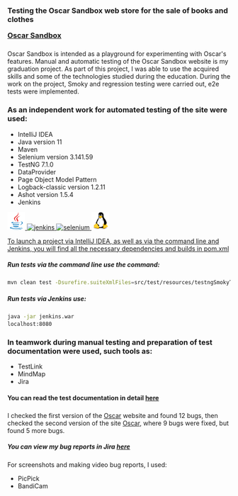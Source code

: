 
<h3>Testing the Oscar Sandbox web store for the sale of books and clothes

[Oscar Sandbox](https://latest.oscarcommerce.com/en-gb/catalogue/)

###
Oscar Sandbox is intended as a playground for experimenting with Oscar's features. Manual and automatic testing of the Oscar Sandbox website is my graduation project. As part of this project, I was able to use the acquired skills and some of the technologies studied during the education. During the work on the project, Smoky and regression testing were carried out, e2e tests were implemented.
###
### As an independent work for automated testing of the site were used:
- IntelliJ IDEA
- Java version 11
- Maven
- Selenium version 3.141.59
- TestNG 7.1.0
- DataProvider
- Page Object Model Pattern
- Logback-classic version 1.2.11
- Ashot version 1.5.4
- Jenkins

<p align="left"> <a href="https://www.java.com" target="_blank" rel="noreferrer"> <img src="https://raw.githubusercontent.com/devicons/devicon/master/icons/java/java-original.svg" alt="java" width="40" height="40"/> </a> <a href="https://www.jenkins.io" target="_blank" rel="noreferrer"> <img src="https://www.vectorlogo.zone/logos/jenkins/jenkins-icon.svg" alt="jenkins" width="40" height="40"/> </a> <a href="https://www.selenium.dev" target="_blank" rel="noreferrer"> <img src="https://raw.githubusercontent.com/detain/svg-logos/780f25886640cef088af994181646db2f6b1a3f8/svg/selenium-logo.svg" alt="selenium" width="40" height="40"/> </a> <img src="https://raw.githubusercontent.com/devicons/devicon/master/icons/linux/linux-original.svg" alt="linux" width="40" height="40"/> </a> <a href="https://www.selenium.dev" target="_blank" rel="noreferrer"> </p>

To launch a project via IntelliJ IDEA, as well as via the command line and Jenkins, you will find all the necessary dependencies and builds in
[pom.xml](https://github.com/openkina/OscarSandbox/blob/main/pom.xml)

##### Run tests via the command line use the command:
```bash
mvn clean test -Dsurefire.suiteXmlFiles=src/test/resources/testngSmokyTestOscar.xml
```
##### Run tests via Jenkins use:
```bash
java -jar jenkins.war
localhost:8080
```

### In teamwork during manual testing and preparation of test documentation were used, such tools as:
- TestLink
- MindMap
- Jira

#### You can read the test documentation in detail  [here](https://docs.google.com/spreadsheets/d/1FTwBr2ZMarSJlSf8UhqJepka_jUeK-pQryNizCQlGHg/edit?usp=sharing)
###
I checked the first version of the [Oscar](http://selenium1ру.pythonanywhere.com/en-gb/) website and found 12 bugs, then checked the second version of the site [Oscar](https://latest.oscarcommerce.com/en-gb/catalogue/), where 9 bugs were fixed, but found 5 more bugs.
##### You can view my bug reports in Jira  [here](https://drive.google.com/drive/folders/1CIv4b7FW-4b0UjX_JjKgssr_S5CpCyMc?usp=share_link)
####
For screenshots and making video bug reports, I used:
- PicPick
- BandiCam
